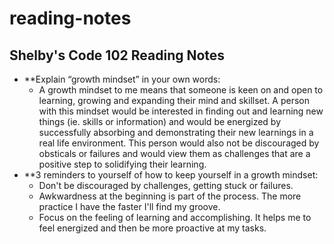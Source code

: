 # reading-notes
## Shelby's Code 102 Reading Notes
- **Explain “growth mindset” in your own words:
  - A growth mindset to me means that someone is keen on and open to learning, growing and expanding their mind and skillset. A person with this mindset would be interested in finding out and learning new things (ie. skills or information) and would be energized by successfully absorbing and demonstrating their new learnings in a real life environment. This person would also not be discouraged by obsticals or failures and would view them as challenges that are a positive step to solidifying their learning.
- **3 reminders to yourself of how to keep yourself in a growth mindset:
  - Don't be discouraged by challenges, getting stuck or failures.
  - Awkwardness at the beginning is part of the process. The more practice I have the faster I'll find my groove. 
  - Focus on the feeling of learning and accomplishing. It helps me to feel energized and then be more proactive at my tasks. 
 
